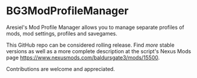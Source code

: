 # BG3ModProfileManager
Aresiel's Mod Profile Manager allows you to manage separate profiles of mods, mod settings, profiles and savegames.

This GitHub repo can be considered rolling release. Find *more* stable versions as well as a more complete description at the script's Nexus Mods page https://www.nexusmods.com/baldursgate3/mods/15500.

Contributions are welcome and appreciated.
